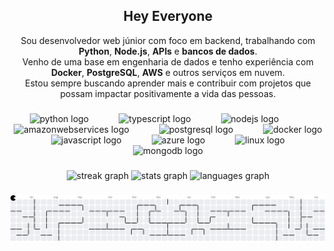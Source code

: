 <h2 align="center">Hey Everyone</h2>

<p align="center">
  Sou desenvolvedor web júnior com foco em backend, trabalhando com <strong>Python</strong>, <strong>Node.js</strong>, <strong>APIs</strong> e <strong>bancos de dados</strong>.<br>
  Venho de uma base em engenharia de dados e tenho experiência com <strong>Docker</strong>, <strong>PostgreSQL</strong>, <strong>AWS</strong> e outros serviços em nuvem.<br>
  Estou sempre buscando aprender mais e contribuir com projetos que possam impactar positivamente a vida das pessoas.
</p>

###

<div align="center">
  <img src="https://cdn.jsdelivr.net/gh/devicons/devicon/icons/python/python-original.svg" height="40" alt="python logo"  />
  <img width="40" />
  <img src="https://cdn.jsdelivr.net/gh/devicons/devicon/icons/typescript/typescript-original.svg" height="40" alt="typescript logo"  />
  <img width="40" />
  <img src="https://cdn.jsdelivr.net/gh/devicons/devicon/icons/nodejs/nodejs-plain-wordmark.svg" height="40" alt="nodejs logo"  />
  <img width="40" />
  <img src="https://cdn.jsdelivr.net/gh/devicons/devicon/icons/amazonwebservices/amazonwebservices-plain-wordmark.svg" height="40" alt="amazonwebservices logo"  />
  <img width="40" />
  <img src="https://cdn.jsdelivr.net/gh/devicons/devicon/icons/postgresql/postgresql-original.svg" height="40" alt="postgresql logo"  />
  <img width="40" />
  <img src="https://cdn.jsdelivr.net/gh/devicons/devicon/icons/docker/docker-plain-wordmark.svg" height="40" alt="docker logo"  />
  <img width="40" />
  <img src="https://cdn.jsdelivr.net/gh/devicons/devicon/icons/javascript/javascript-original.svg" height="40" alt="javascript logo"  />
  <img width="40" />
  <img src="https://cdn.jsdelivr.net/gh/devicons/devicon/icons/azure/azure-original.svg" height="40" alt="azure logo"  />
  <img width="40" />
  <img src="https://cdn.jsdelivr.net/gh/devicons/devicon/icons/linux/linux-original.svg" height="40" alt="linux logo"  />
  <img width="40" />
  <img src="https://cdn.jsdelivr.net/gh/devicons/devicon/icons/mongodb/mongodb-original.svg" height="40" alt="mongodb logo"  />
</div>

###

<div align="center">
  <img src="https://streak-stats.demolab.com?user=paulodms444&locale=en&mode=daily&theme=react&hide_border=false&border_radius=5&order=3" height="150" alt="streak graph"  />
  <img src="https://github-readme-stats.vercel.app/api?username=paulodms444&hide_title=false&hide_rank=false&show_icons=true&include_all_commits=true&count_private=true&disable_animations=false&theme=react&locale=pt-br&hide_border=false&order=1&custom_title=Me" height="150" alt="stats graph"  />
  <img src="https://github-readme-stats.vercel.app/api/top-langs?username=paulodms444&locale=en&hide_title=false&layout=compact&card_width=320&langs_count=5&theme=react&hide_border=false&order=2" height="150" alt="languages graph"  />
</div>

###

<picture>
  <source media="(prefers-color-scheme: dark)" srcset="https://raw.githubusercontent.com/paulodms444/paulodms444/output/pacman-contribution-graph-dark.svg">
  <source media="(prefers-color-scheme: light)" srcset="https://raw.githubusercontent.com/paulodms444/paulodms444/output/pacman-contribution-graph.svg">
  <img alt="pacman contribution graph" src="https://raw.githubusercontent.com/paulodms444/paulodms444/output/pacman-contribution-graph.svg">
</picture>

###
